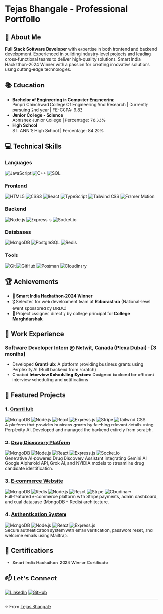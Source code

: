 # Tejas Bhangale - Professional Portfolio

## 🚀 About Me
**Full Stack Software Developer** with expertise in both frontend and backend development. Experienced in building industry-level projects and leading cross-functional teams to deliver high-quality solutions. Smart India Hackathon-2024 Winner with a passion for creating innovative solutions using cutting-edge technologies.

## 📚 Education
- **Bachelor of Engineering in Computer Engineering**  
  Pimpri Chinchwad College Of Engineering And Research | Currently pursuing 2nd year | FE-CGPA: 9.82
- **Junior College - Science**  
  Abhishek Junior College | Percentage: 78.33%
- **High School**  
  ST. ANN'S High School | Percentage: 84.20%

## 💻 Technical Skills
### Languages
![JavaScript](https://img.shields.io/badge/-JavaScript-F7DF1E?logo=javascript&logoColor=black) ![C++](https://img.shields.io/badge/-C++-00599C?logo=c%2B%2B&logoColor=white) ![SQL](https://img.shields.io/badge/-SQL-4479A1?logo=postgresql&logoColor=white)

### Frontend
![HTML5](https://img.shields.io/badge/-HTML5-E34F26?logo=html5&logoColor=white) ![CSS3](https://img.shields.io/badge/-CSS3-1572B6?logo=css3&logoColor=white) ![React](https://img.shields.io/badge/-React-61DAFB?logo=react&logoColor=black) ![TypeScript](https://img.shields.io/badge/-TypeScript-3178C6?logo=typescript&logoColor=white) ![Tailwind CSS](https://img.shields.io/badge/-Tailwind_CSS-06B6D4?logo=tailwind-css&logoColor=white) ![Framer Motion](https://img.shields.io/badge/-Framer_Motion-0055FF?logo=framer&logoColor=white)

### Backend
![Node.js](https://img.shields.io/badge/-Node.js-339933?logo=node.js&logoColor=white) ![Express.js](https://img.shields.io/badge/-Express.js-000000?logo=express&logoColor=white) ![Socket.io](https://img.shields.io/badge/-Socket.io-010101?logo=socket.io&logoColor=white)

### Databases
![MongoDB](https://img.shields.io/badge/-MongoDB-47A248?logo=mongodb&logoColor=white) ![PostgreSQL](https://img.shields.io/badge/-PostgreSQL-4169E1?logo=postgresql&logoColor=white) ![Redis](https://img.shields.io/badge/-Redis-DC382D?logo=redis&logoColor=white)

### Tools
![Git](https://img.shields.io/badge/-Git-F05032?logo=git&logoColor=white) ![GitHub](https://img.shields.io/badge/-GitHub-181717?logo=github&logoColor=white) ![Postman](https://img.shields.io/badge/-Postman-FF6C37?logo=postman&logoColor=white) ![Cloudinary](https://img.shields.io/badge/-Cloudinary-3448C5?logo=cloudinary&logoColor=white)

## 🏆 Achievements
- 🏅 **Smart India Hackathon-2024 Winner**
- 🎖️ Selected for web development team at **Roborasthra** (National-level event sponsored by DRDO)
- 📌 Project assigned directly by college principal for **College Marghdarshak**

## 💼 Work Experience
### **Software Developer Intern** @ Netwit, Canada (Plexa Dubai) - [3 months]
- Developed **GrantHub**: A platform providing business grants using Perplexity AI (Built backend from scratch)
- Created **Interview Scheduling System**: Designed backend for efficient interview scheduling and notifications

## 🌟 Featured Projects

### 1. [GrantHub](https://github.com/yourusername/granthub)
![MongoDB](https://img.shields.io/badge/-MongoDB-47A248) ![Node.js](https://img.shields.io/badge/-Node.js-339933) ![React](https://img.shields.io/badge/-React-61DAFB) ![Express.js](https://img.shields.io/badge/-Express.js-000000) ![Stripe](https://img.shields.io/badge/-Stripe-008CDD) ![Tailwind CSS](https://img.shields.io/badge/-Tailwind_CSS-06B6D4)  
A platform that provides business grants by fetching relevant details using Perplexity AI. Developed and managed the backend entirely from scratch.

### 2. [Drug Discovery Platform](https://github.com/yourusername/drug-discovery)
![MongoDB](https://img.shields.io/badge/-MongoDB-47A248) ![Node.js](https://img.shields.io/badge/-Node.js-339933) ![React](https://img.shields.io/badge/-React-61DAFB) ![Express.js](https://img.shields.io/badge/-Express.js-000000) ![Socket.io](https://img.shields.io/badge/-Socket.io-010101)  
Generative AI-powered Drug Discovery Assistant integrating Gemini AI, Google Alphafold API, Grok AI, and NVIDIA models to streamline drug candidate identification.

### 3. [E-commerce Website](https://github.com/yourusername/ecommerce)
![MongoDB](https://img.shields.io/badge/-MongoDB-47A248) ![Redis](https://img.shields.io/badge/-Redis-DC382D) ![Node.js](https://img.shields.io/badge/-Node.js-339933) ![React](https://img.shields.io/badge/-React-61DAFB) ![Stripe](https://img.shields.io/badge/-Stripe-008CDD) ![Cloudinary](https://img.shields.io/badge/-Cloudinary-3448C5)  
Full-featured e-commerce platform with Stripe payments, admin dashboard, and dual database (MongoDB + Redis) architecture.

### 4. [Authentication System](https://github.com/yourusername/auth-system)
![MongoDB](https://img.shields.io/badge/-MongoDB-47A248) ![Node.js](https://img.shields.io/badge/-Node.js-339933) ![React](https://img.shields.io/badge/-React-61DAFB) ![Express.js](https://img.shields.io/badge/-Express.js-000000)  
Secure authentication system with email verification, password reset, and welcome emails using Mailtrap.

## 📜 Certifications
- Smart India Hackathon-2024 Winner Certificate

## 📫 Let's Connect
[![LinkedIn](https://img.shields.io/badge/-LinkedIn-0A66C2?logo=linkedin&logoColor=white)](your-linkedin-link) [![GitHub](https://img.shields.io/badge/-GitHub-181717?logo=github&logoColor=white)](your-github-link)

---

⭐️ From [Tejas Bhangale](https://github.com/yourusername)
